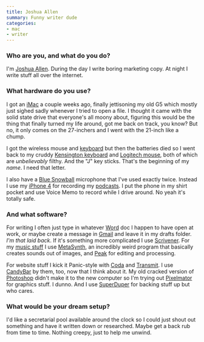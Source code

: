 ```yaml
---
title: Joshua Allen
summary: Funny writer dude
categories:
- mac
- writer
---
```


### Who are you, and what do you do?

I'm [Joshua Allen](http://www.fireland.com/ "Joshua's website."). During the day I write boring marketing copy. At night I write stuff all over the internet.

### What hardware do you use?

I got an [iMac][] a couple weeks ago, finally jettisoning my old G5 which mostly just sighed sadly whenever I tried to open a file. I thought it came with the solid state drive that everyone's all moony about, figuring this would be the thing that finally turned my life around, got me back on track, you know? But no, it only comes on the 27-inchers and I went with the 21-inch like a chump.

I got the wireless mouse and [keyboard][] but then the batteries died so I went back to my cruddy [Kensington keyboard][slimtype-mac] and [Logitech mouse][optical-mouse], both of which are _unbelievably_ filthy. And the "J" key sticks. That's the beginning of my _name_. I need that letter.

I also have a [Blue Snowball][snowball] microphone that I've used exactly twice. Instead I use my [iPhone 4][iphone-4] for recording my [podcasts](http://itunes.apple.com/podcast/the-fireland-podcast/id305591514 "Joshua's Fireland podcast on iTunes."). I put the phone in my shirt pocket and use Voice Memo to record while I drive around. No yeah it's totally safe.

### And what software?

For writing I often just type in whatever [Word][] doc I happen to have open at work, or maybe create a message in [Gmail][] and leave it in my drafts folder. _I'm that laid back_. If it's something more complicated I use [Scrivener][]. For my [music stuff](http://www.fireland.com/orifex "Joshua's music.") I use [MetaSynth][], an incredibly weird program that basically creates sounds out of images, and [Peak][] for editing and processing.

For website stuff I kick it Panic-style with [Coda][] and [Transmit][]. I use [CandyBar][] by them, too, now that I think about it. My old cracked version of [Photoshop][] didn't make it to the new computer so I'm trying out [Pixelmator][] for graphics stuff. I dunno. And I use [SuperDuper][] for backing stuff up but who cares.

### What would be your dream setup?

I'd like a secretarial pool available around the clock so I could just shout out something and have it written down or researched. Maybe get a back rub from time to time. Nothing creepy, just to help me unwind.

[imac]: https://www.apple.com/imac/ "An all-in-one computer."
[iphone-4]: https://en.wikipedia.org/wiki/IPhone_4 "A smartphone."
[keyboard]: https://www.apple.com/keyboard/ "The keyboard."
[optical-mouse]: http://reviews.logitech.com/7061/344/logitech-optical-mouse-reviews/reviews.htm "A simple mouse."
[slimtype-mac]: https://www.cnet.com/products/kensington-slimtype-keyboard-mac/ "A USB keyboard."
[snowball]: http://bluemic.com/snowball/ "A USB microphone."
[candybar]: https://panic.com/blog/candybar-mountain-lion-and-beyond/ "Software for changing the default icons in Mac OS X."
[coda]: https://panic.com/coda/ "A single-window HTML/web tool for the Mac."
[gmail]: https://mail.google.com/mail/ "Web-based email."
[metasynth]: http://www.uisoftware.com/MetaSynth/index.php "Unique audio creation software for the Mac."
[peak]: https://www.pcworld.com/article/157969/article.html "A music creation and editing tool."
[photoshop]: https://www.adobe.com/products/photoshop.html "A bitmap image editor."
[pixelmator]: https://www.pixelmator.com/mac/ "An image editor for the Mac."
[scrivener]: http://literatureandlatte.com/scrivener.php "A Mac text editor aimed at writers."
[superduper]: http://shirt-pocket.com/SuperDuper/SuperDuperDescription.html "An excellent Mac backup/cloning application."
[transmit]: https://panic.com/transmit/ "An FTP/SFTP client for the Mac."
[word]: https://products.office.com/en-us/word "A document editor."
